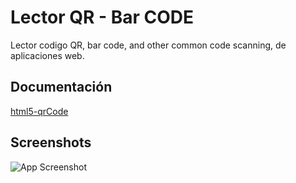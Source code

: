 
# Lector QR - Bar CODE

Lector codigo QR, bar code, and other common code scanning, de aplicaciones web.



## Documentación

[html5-qrCode](https://scanapp.org/html5-qrcode-docs/docs/intro)


## Screenshots

![App Screenshot](https://i.imgur.com/nU9VN9t.png)

